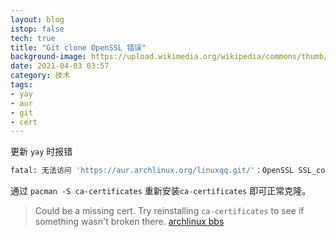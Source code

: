 ```yaml
---
layout: blog
istop: false
tech: true
title: "Git clone OpenSSL 错误"
background-image: https://upload.wikimedia.org/wikipedia/commons/thumb/3/35/Tux.svg/225px-Tux.svg.png
date: 2021-04-03 03:57
category: 技术
tags:
- yay
- aur
- git
- cert
---
```


更新 `yay` 时报错

```bash
fatal: 无法访问 'https://aur.archlinux.org/linuxqq.git/'：OpenSSL SSL_connect: SSL_ERROR_SYSCALL in connection to aur.archlinux.org:443
```

通过 `pacman -S ca-certificates` 重新安装`ca-certificates` 即可正常克隆。

> Could be a missing cert.  Try reinstalling `ca-certificates` to see if something wasn't broken there.
> [archlinux bbs](https://bbs.archlinux.org/viewtopic.php?id=256105)